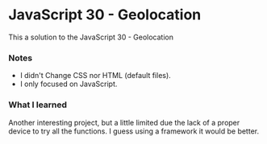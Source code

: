 # JavaScript 30 - Geolocation

This a solution to the JavaScript 30 - Geolocation


### Notes

- I didn't Change CSS nor HTML (default files).
- I only focused on JavaScript.

### What I learned

Another interesting project, but a little limited due the lack of a proper device to try all the functions. I guess using a framework it would be better.
